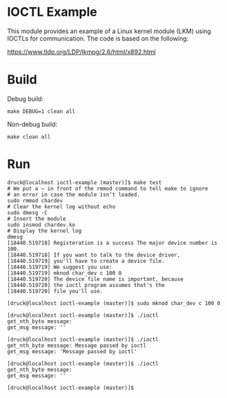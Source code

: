 # IOCTL Example

This module provides an example of a Linux kernel module (LKM) using IOCTLs for
communication. The code is based on the following:

https://www.tldp.org/LDP/lkmpg/2.6/html/x892.html

# Build

Debug build:

```
make DEBUG=1 clean all 
```

Non-debug build:

```
make clean all 
```

# Run

```
druck@localhost ioctl-example (master)]$ make test
# We put a — in front of the rmmod command to tell make to ignore
# an error in case the module isn’t loaded.
sudo rmmod chardev
# Clear the kernel log without echo
sudo dmesg -C
# Insert the module
sudo insmod chardev.ko
# Display the kernel log
dmesg
[18440.519718] Registeration is a success The major device number is 100.
[18440.519718] If you want to talk to the device driver,
[18440.519719] you'll have to create a device file. 
[18440.519719] We suggest you use:
[18440.519719] mknod char_dev c 100 0
[18440.519720] The device file name is important, because
[18440.519720] the ioctl program assumes that's the
[18440.519720] file you'll use.

[druck@localhost ioctl-example (master)]$ sudo mknod char_dev c 100 0

[druck@localhost ioctl-example (master)]$ ./ioctl 
get_nth_byte message: 
get_msg message: ''

[druck@localhost ioctl-example (master)]$ ./ioctl 
get_nth_byte message: Message passed by ioctl
get_msg message: 'Message passed by ioctl'

[druck@localhost ioctl-example (master)]$ ./ioctl 
get_nth_byte message: 
get_msg message: ''

[druck@localhost ioctl-example (master)]$ 
```


